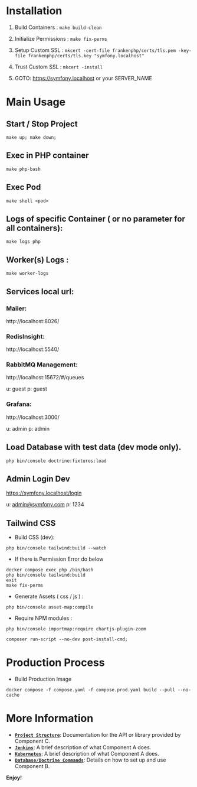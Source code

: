 # Installation
1. Build Containers : ```make build-clean```

2. Initialize Permissions : ```make fix-perms```

3. Setup Custom SSL : ```mkcert -cert-file frankenphp/certs/tls.pem -key-file frankenphp/certs/tls.key "symfony.localhost"```

4. Trust Custom SSL : ```mkcert -install```

5. GOTO: https://symfony.localhost or your SERVER_NAME

# Main Usage

## Start / Stop Project
```
make up; make down;
```

## Exec in PHP container
```
make php-bash
```

## Exec Pod
```
make shell <pod>
```

## Logs of specific Container ( or no parameter for all containers):
```
make logs php
```

## Worker(s) Logs :
```
make worker-logs
```

## Services local url:

### Mailer:
http://localhost:8026/

### RedisInsight:
http://localhost:5540/

### RabbitMQ Management:
http://localhost:15672/#/queues

u: guest
p: guest

### Grafana:
http://localhost:3000/

u: admin
p: admin



## Load Database with test data (dev mode only). 
```
php bin/console doctrine:fixtures:load
```

## Admin Login Dev
https://symfony.localhost/login

u: admin@symfony.com
p: 1234


## Tailwind CSS 
- Build CSS (dev): 
```
php bin/console tailwind:build --watch 
```
- If there is Permission Error do below 
```
docker compose exec php /bin/bash
php bin/console tailwind:build
exit
make fix-perms
```
- Generate Assets ( css / js ) :
```
php bin/console asset-map:compile
```

- Require NPM modules :
```
php bin/console importmap:require chartjs-plugin-zoom
```

```
composer run-script --no-dev post-install-cmd;
```

# Production Process
- Build Production Image
```
docker compose -f compose.yaml -f compose.prod.yaml build --pull --no-cache
```

# More Information

* **[`Project Structure`](/docs/project_structure.md)**: Documentation for the API or library provided by Component C.
* **[`Jenkins`](/jenkins/README.md)**: A brief description of what Component A does.
* **[`Kubernetes`](/k8s/README.md)**: A brief description of what Component A does.
* **[`Database/Doctrine Commands`](/docs/database.md)**: Details on how to set up and use Component B.



**Enjoy!**